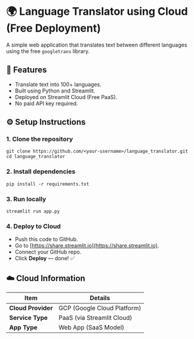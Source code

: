 # 🌍 Language Translator using Cloud (Free Deployment)

A simple web application that translates text between different languages using the free `googletrans` library.

## 🧩 Features
- Translate text into 100+ languages.
- Built using Python and Streamlit.
- Deployed on Streamlit Cloud (Free PaaS).
- No paid API key required.

## ⚙️ Setup Instructions

### 1. Clone the repository
```
git clone https://github.com/<your-username>/language_translator.git
cd language_translator
```

### 2. Install dependencies
```
pip install -r requirements.txt
```

### 3. Run locally
```
streamlit run app.py
```

### 4. Deploy to Cloud
- Push this code to GitHub.
- Go to [https://share.streamlit.io](https://share.streamlit.io).
- Connect your GitHub repo.
- Click **Deploy** — done! ✅

## ☁️ Cloud Information
| Item | Details |
|------|----------|
| **Cloud Provider** | GCP (Google Cloud Platform) |
| **Service Type** | PaaS (via Streamlit Cloud) |
| **App Type** | Web App (SaaS Model) |
